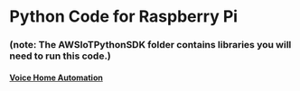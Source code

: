 # Python Code for Raspberry Pi
### (note: The AWSIoTPythonSDK folder contains libraries you will need to run this code.)
    
    
#### [Voice Home Automation](https://gbmitchell.github.io/Voice-Home-Automation/main)
